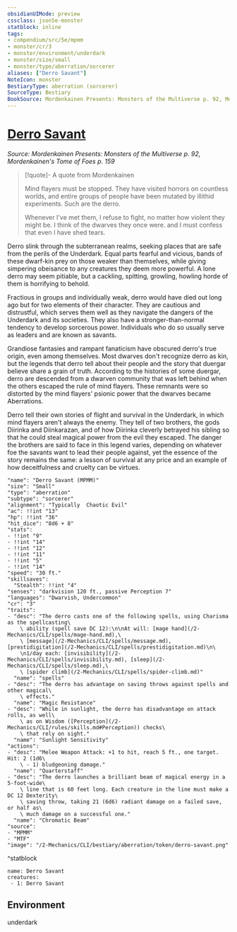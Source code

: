 ```yaml
---
obsidianUIMode: preview
cssclass: json5e-monster
statblock: inline
tags:
- compendium/src/5e/mpmm
- monster/cr/3
- monster/environment/underdark
- monster/size/small
- monster/type/aberration/sorcerer
aliases: ["Derro Savant"]
NoteIcon: monster
BestiaryType: aberration (sorcerer)
SourceType: Bestiary
BookSource: Mordenkainen Presents: Monsters of the Multiverse p. 92, Mordenkainen's Tome of Foes p. 159
---
```

# [Derro Savant](2-Mechanics/CLI/bestiary/aberration/derro-savant-mpmm.md)
*Source: Mordenkainen Presents: Monsters of the Multiverse p. 92, Mordenkainen's Tome of Foes p. 159*  

> [!quote]- A quote from Mordenkainen  
> 
> Mind flayers must be stopped. They have visited horrors on countless worlds, and entire groups of people have been mutated by illithid experiments. Such are the derro.
> 
> Whenever I've met them, I refuse to fight, no matter how violent they might be. I think of the dwarves they once were. and I must confess that even I have shed tears.

Derro slink through the subterranean realms, seeking places that are safe from the perils of the Underdark. Equal parts fearful and vicious, bands of these dwarf-kin prey on those weaker than themselves, while giving simpering obeisance to any creatures they deem more powerful. A lone derro may seem pitiable, but a cackling, spitting, growling, howling horde of them is horrifying to behold.

Fractious in groups and individually weak, derro would have died out long ago but for two elements of their character. They are cautious and distrustful, which serves them well as they navigate the dangers of the Underdark and its societies. They also have a stronger-than-normal tendency to develop sorcerous power. Individuals who do so usually serve as leaders and are known as savants.

Grandiose fantasies and rampant fanaticism have obscured derro's true origin, even among themselves. Most dwarves don't recognize derro as kin, but the legends that derro tell about their people and the story that duergar believe share a grain of truth. According to the histories of some duergar, derro are descended from a dwarven community that was left behind when the others escaped the rule of mind flayers. These remnants were so distorted by the mind flayers' psionic power that the dwarves became Aberrations.

Derro tell their own stories of flight and survival in the Underdark, in which mind flayers aren't always the enemy. They tell of two brothers, the gods Diirinka and Diinkarazan, and of how Diirinka cleverly betrayed his sibling so that he could steal magical power from the evil they escaped. The danger the brothers are said to face in this legend varies, depending on whatever foe the savants want to lead their people against, yet the essence of the story remains the same: a lesson of survival at any price and an example of how deceitfulness and cruelty can be virtues.

```statblock
"name": "Derro Savant (MPMM)"
"size": "Small"
"type": "aberration"
"subtype": "sorcerer"
"alignment": "Typically  Chaotic Evil"
"ac": !!int "13"
"hp": !!int "36"
"hit_dice": "8d6 + 8"
"stats":
- !!int "9"
- !!int "14"
- !!int "12"
- !!int "11"
- !!int "5"
- !!int "14"
"speed": "30 ft."
"skillsaves":
  "Stealth": !!int "4"
"senses": "darkvision 120 ft., passive Perception 7"
"languages": "Dwarvish, Undercommon"
"cr": "3"
"traits":
- "desc": "The derro casts one of the following spells, using Charisma as the spellcasting\
    \ ability (spell save DC 12):\n\nAt will: [mage hand](/2-Mechanics/CLI/spells/mage-hand.md),\
    \ [message](/2-Mechanics/CLI/spells/message.md), [prestidigitation](/2-Mechanics/CLI/spells/prestidigitation.md)\n\
    \n1/day each: [invisibility](/2-Mechanics/CLI/spells/invisibility.md), [sleep](/2-Mechanics/CLI/spells/sleep.md),\
    \ [spider climb](/2-Mechanics/CLI/spells/spider-climb.md)"
  "name": "spells"
- "desc": "The derro has advantage on saving throws against spells and other magical\
    \ effects."
  "name": "Magic Resistance"
- "desc": "While in sunlight, the derro has disadvantage on attack rolls, as well\
    \ as on Wisdom ([Perception](/2-Mechanics/CLI/rules/skills.md#Perception)) checks\
    \ that rely on sight."
  "name": "Sunlight Sensitivity"
"actions":
- "desc": "Melee Weapon Attack: +1 to hit, reach 5 ft., one target. Hit: 2 (1d6\
    \ - 1) bludgeoning damage."
  "name": "Quarterstaff"
- "desc": "The derro launches a brilliant beam of magical energy in a 5-foot-wide\
    \ line that is 60 feet long. Each creature in the line must make a DC 12 Dexterity\
    \ saving throw, taking 21 (6d6) radiant damage on a failed save, or half as\
    \ much damage on a successful one."
  "name": "Chromatic Beam"
"source":
- "MPMM"
- "MTF"
"image": "/2-Mechanics/CLI/bestiary/aberration/token/derro-savant.png"
```
^statblock

```encounter-table
name: Derro Savant
creatures:
 - 1: Derro Savant
```

## Environment

underdark